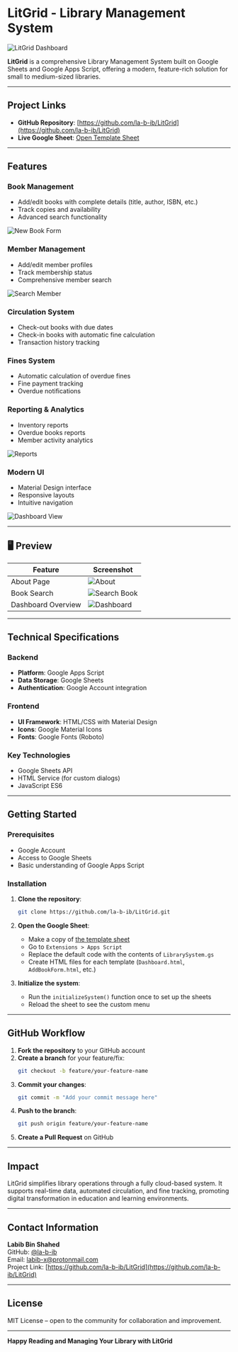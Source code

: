 #  LitGrid - Library Management System

![LitGrid Dashboard](image/Dashboard.png)

**LitGrid** is a comprehensive Library Management System built on Google Sheets and Google Apps Script, offering a modern, feature-rich solution for small to medium-sized libraries.

---

##  Project Links

- **GitHub Repository**: [https://github.com/la-b-ib/LitGrid](https://github.com/la-b-ib/LitGrid)
- **Live Google Sheet**: [Open Template Sheet](https://docs.google.com/spreadsheets/d/1a8Pef1ikQG96mPgahxYs46O9P4siszkZwsgcFXy0DII/edit?usp=sharing)

---

##  Features

###  Book Management
- Add/edit books with complete details (title, author, ISBN, etc.)
- Track copies and availability
- Advanced search functionality

![New Book Form](image/NewBook.png)

###  Member Management
- Add/edit member profiles
- Track membership status
- Comprehensive member search

![Search Member](image/SearchMember.png)

###  Circulation System
- Check-out books with due dates
- Check-in books with automatic fine calculation
- Transaction history tracking

###  Fines System
- Automatic calculation of overdue fines
- Fine payment tracking
- Overdue notifications

###  Reporting & Analytics
- Inventory reports
- Overdue books reports
- Member activity analytics

![Reports](image/Report.png)

###  Modern UI
- Material Design interface
- Responsive layouts
- Intuitive navigation

![Dashboard View](image/Dashboard.png)

---

## 🖥️ Preview

| Feature            | Screenshot                  |
|--------------------|-----------------------------|
| About Page         | ![About](image/About.png)  |
| Book Search        | ![Search Book](image/SearchBook.png) |
| Dashboard Overview | ![Dashboard](image/Dashboard.png) |

---

##  Technical Specifications

### Backend
- **Platform**: Google Apps Script
- **Data Storage**: Google Sheets
- **Authentication**: Google Account integration

### Frontend
- **UI Framework**: HTML/CSS with Material Design
- **Icons**: Google Material Icons
- **Fonts**: Google Fonts (Roboto)

### Key Technologies
- Google Sheets API
- HTML Service (for custom dialogs)
- JavaScript ES6

---

##  Getting Started

### Prerequisites
- Google Account
- Access to Google Sheets
- Basic understanding of Google Apps Script

### Installation

1. **Clone the repository**:
   ```bash
   git clone https://github.com/la-b-ib/LitGrid.git
   ```

2. **Open the Google Sheet**:
   - Make a copy of [the template sheet](https://docs.google.com/spreadsheets/d/1a8Pef1ikQG96mPgahxYs46O9P4siszkZwsgcFXy0DII/edit?usp=sharing)
   - Go to `Extensions > Apps Script`
   - Replace the default code with the contents of `LibrarySystem.gs`
   - Create HTML files for each template (`Dashboard.html`, `AddBookForm.html`, etc.)

3. **Initialize the system**:
   - Run the `initializeSystem()` function once to set up the sheets
   - Reload the sheet to see the custom menu

---

##  GitHub Workflow

1. **Fork the repository** to your GitHub account
2. **Create a branch** for your feature/fix:
   ```bash
   git checkout -b feature/your-feature-name
   ```
3. **Commit your changes**:
   ```bash
   git commit -m "Add your commit message here"
   ```
4. **Push to the branch**:
   ```bash
   git push origin feature/your-feature-name
   ```
5. **Create a Pull Request** on GitHub

---

##  Impact

LitGrid simplifies library operations through a fully cloud-based system. It supports real-time data, automated circulation, and fine tracking, promoting digital transformation in education and learning environments.

---

##  Contact Information

**Labib Bin Shahed**  
GitHub: [@la-b-ib](https://github.com/la-b-ib)  
Email: [labib-x@protonmail.com](mailto:labib-x@protonmail.com)  
Project Link: [https://github.com/la-b-ib/LitGrid](https://github.com/la-b-ib/LitGrid)

---

##  License

MIT License – open to the community for collaboration and improvement.

---

**Happy Reading and Managing Your Library with LitGrid**
